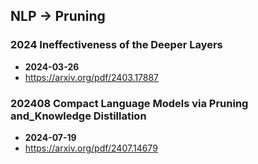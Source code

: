 ## NLP -> Pruning


### 2024 Ineffectiveness of the Deeper Layers
- **2024-03-26**
- https://arxiv.org/pdf/2403.17887
### 202408 Compact Language Models via Pruning and_Knowledge Distillation
- **2024-07-19**
- https://arxiv.org/pdf/2407.14679